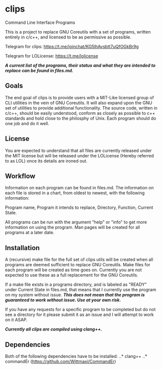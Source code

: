 # clips
Command Line Interface Programs

This is a project to replace GNU Coreutils with a set of programs, written entirely in c/c++, and licensed to be as permissive as possible.

Telegram for clips:  https://t.me/joinchat/KG5lhAvsbtt7uQfOGkBr9g

Telegram for LOLicense: https://t.me/lolicense

***A current list of the programs, their status and what they are intended to replace can be found in files.md.***

## Goals
The end goal of clips is to provide users with a MIT-Like licensed group of CLI utilities in the vein of GNU Coreutils.  It will also expand upon the GNU set of utilities to provide additional functionality.  The source code, written in c/c++, should be easily understood, conform as closely as possible to c++ standards and hold close to the philosphy of Unix.  Each program should do one job and do it well.

## License
You are expected to understand that all files are currently released under the MIT license but will be released under the LOLicense (Hereby referred to as LOL) once its details are ironed out.

## Workflow
Information on each program can be found in files.md.
The information on each file is stored in a chart, from oldest to newest, with the following information:

Program name, Program it intends to replace, Directory, Function, Current State.

All programs can be run with the argument "help" or "info" to get more information on using the program.  Man pages will be created for all programs at a later date.

## Installation
A (recursive) make file for the full set of clips utils will be created when all programs are deemed sufficient to replace GNU Coreutils.  Make files for each program will be created as time goes on.  Currently you are not expected to use these as a full replacement for the GNU Coreutils.

If a make file exists in a programs directory, and is labeled as "READY" under Current State in files.md, that means that I currently use the program on my system without issue.
***This does not mean that the program is guaranteed to work without issue.  Use at your own risk.***

If you have any requests for a specific program to be completed but do not see a directory for it please submit it as an issue and I will attempt to work on it ASAP.

***Currently all clips are compiled using clang++.***

## Dependencies
Both of the following dependencies have to be installed: 
..* clang++
..* commandEr (https://github.com/Wittmaxi/CommandEr)

